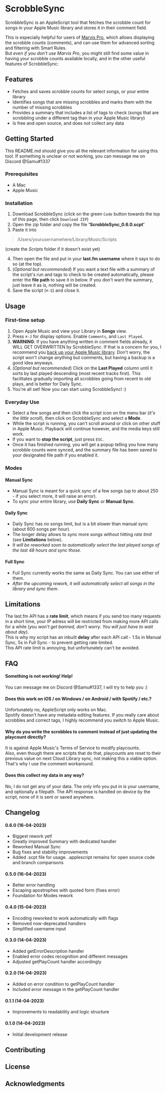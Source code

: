 # ScrobbleSync

ScrobbleSync is an AppleScript tool that fetches the scrobble count for songs in your Apple Music library and stores it in their comment field.  

This is especially helpful for users of [Marvis Pro](https://apps.apple.com/de/app/marvis-pro/id1447768809), which allows displaying the scrobble counts (comments), and can use them for advanced sorting and filtering with Smart Rules.  
But *even if you don't use Marvis Pro*, you might still find some value in having your scrobble counts available locally, and in the other useful features of ScrobbleSync:


## Features
- Fetches and saves scrobble counts for select songs, or your entire library
- Identifies songs that are missing scrobbles and marks them with the number of missing scrobbles
- Provides a summary that includes a list of tags to check (songs that are scrobbling under a different tag than in your Apple Music library)
- Is free and open source, and does not collect any data


## Getting Started

This README.md should give you all the relevant information for using this tool. If something is unclear or not working, you can message me on Discord @Samu#1337

### Prerequisites
- A Mac
- Apple Music

### Installation
1. Download ScrobbleSync (click on the green `Code` button towards the top of this page, then click `Download ZIP`)
2. Open the zip folder and copy the file **'ScrobbleSync_0.6.0.scpt'**
3. Paste it into

>/Users/yourusernamehere/Library/Music/Scripts

(create the *Scripts* folder if it doesn't exist yet)

4. Then open the file and put in your **last.fm username** where it says to do so (at the top).
5. (*Optional but recommended*) If you want a text file with a summary of the script's run and tags to check to be created automatically, please enter the **file path** to save it in below. If you don't want the summary, just leave it as is, nothing will be created.
6. Save the script (`⌘-S`) and close it.


## Usage

### First-time setup
1. Open Apple Music and view your Library in **Songs** view. 
2. Press `⌘-J` for display options. Enable `Comments`, and `Last Played`.
3. **WARNING**: If you have anything written in comment fields already, it WILL GET OVERWRITTEN by ScrobbleSync. If that is a concern for you, I recommend you [back up your Apple Music library](https://www.imore.com/how-back-your-itunes-library). Don't worry, the script won't change anything but comments, but having a backup is a good idea anyways.
4. (*Optional but recommended*) Click on the **Last Played** column until it sorts by last played descending (most recent tracks first). This facilitates gradually importing all scrobbles going from recent to old plays, and is better for Daily Sync.
5. You're all set! Now you can start using ScrobbleSync! :)

### Everyday Use
- Select a few songs and then click the script icon on the menu bar (*it's the little scroll*), then click on ScrobbleSync and select a **Mode**.
- While the script is running, you can't scroll around or click on other stuff in Apple Music. Playback will continue however, and the media keys still work. 
- If you want to **stop the script**, just press `ESC`. 
- Once it has finished running, you will get a popup telling you how many scrobble counts were synced, and the summary file has been saved to your designated file path if you enabled it.

### Modes

#### Manual Sync
- Manual Sync is meant for a quick sync of a few songs (up to about 250 - if you select more, it will raise an error).
- To sync your entire library, use **Daily Sync** or **Manual Sync**.

#### Daily Sync
- Daily Sync has no songs limit, but is a bit slower than manual sync (about 600 songs per hour).
- The longer delay allows to sync more songs without hitting *rate limit* (see **Limitations** below).
- *It will be reworked soon to automatically select the last played songs of the last 48 hours and sync those.*

#### Full Sync
- Full Sync currently works the same as Daily Sync. You can use either of them.
- *After the upcoming rework, it will automatically select all songs in the library and sync them.*


## Limitations
The last.fm API has a **rate limit**, which means if you send too many requests in a short time, your IP adress will be restricted from making more API calls for a while (*you won't get banned, don't worry. You will just have to wait about day*).  
This is why my script has an inbuilt **delay** after each API call - 1.5s in Manual Sync, 5s in Full Sync - to prevent getting rate limited.  
This API rate limit is annoying, but unfortunately can't be avoided.


## FAQ

#### Something is not working! Help!  
You can message me on Discord @Samu#1337, I will try to help you :)

#### Does this work on iOS / on Windows / on Android / with Spotify / etc.?  
Unfortunately no, AppleScript only works on Mac.  
Spotify doesn't have any metadata editing features. If you really care about scrobbles and correct tags, I highly recommend you switch to Apple Music.

#### Why do you write the scrobbles to comment instead of just updating the playcount directly?  
It is against Apple Music's Terms of Service to modify playcounts.  
Also, even though there are scripts that do that, playcounts are reset to their previous value on next Cloud Library sync, not making this a viable option.
That's why I use the comment workaround.

#### Does this collect my data in any way?  
No, I do not get any of your data. The only info you put in is your username, and optionally a filepath. The API response is handled on device by the script, none of it is sent or saved anywhere.


## Changelog

#### 0.6.0 (16-04-2023)
- Biggest rework yet!
- Greatly improved Summary with dedicated handler
- Reworked Manual Sync
- Bug fixes and stability improvements
- Added .scpt file for usage. .applescript remains for open source code and branch comparisons

#### 0.5.0 (16-04-2023)
- Better error handling
- Escaping apostrophes with quoted form (fixes error)
- Foundation for Modes rework

#### 0.4.0 (15-04-2023)
- Encoding reworked to work automatically with flags
- Removed now-deprecated handlers
- Simplified username input

#### 0.3.0 (14-04-2023)
- Added getErrorDescription handler
- Enabled error codes recognition and different messages
- Adjusted getPlayCount handler accordingly

#### 0.2.0 (14-04-2023)
- Added on error condition to getPlayCount handler 
- Included error message in the getPlayCount handler

#### 0.1.1 (14-04-2023)
- Improvements to readability and logic structure

#### 0.1.0 (14-04-2023)
- Initial development release


## Contributing

## License

## Acknowledgments
